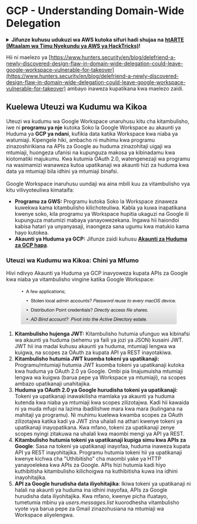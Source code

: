 # GCP - Understanding Domain-Wide Delegation

<details>

<summary><strong>Jifunze kuhusu udukuzi wa AWS kutoka sifuri hadi shujaa na</strong> <a href="https://training.hacktricks.xyz/courses/arte"><strong>htARTE (Mtaalam wa Timu Nyekundu ya AWS ya HackTricks)</strong></a><strong>!</strong></summary>

Njia nyingine za kusaidia HackTricks:

* Ikiwa unataka kuona **kampuni yako ikionekana kwenye HackTricks** au **kupakua HackTricks kwa PDF** Angalia [**MIPANGO YA KUJIUNGA**](https://github.com/sponsors/carlospolop)!
* Pata [**bidhaa rasmi za PEASS & HackTricks**](https://peass.creator-spring.com)
* Gundua [**Familia ya PEASS**](https://opensea.io/collection/the-peass-family), mkusanyiko wetu wa [**NFTs**](https://opensea.io/collection/the-peass-family) za kipekee
* **Jiunge na** 💬 [**Kikundi cha Discord**](https://discord.gg/hRep4RUj7f) au kikundi cha [**telegram**](https://t.me/peass) au **nifuatilie** kwenye **Twitter** 🐦 [**@carlospolopm**](https://twitter.com/carlospolopm)**.**
* **Shiriki mbinu zako za udukuzi kwa kuwasilisha PRs kwa** [**HackTricks**](https://github.com/carlospolop/hacktricks) na [**HackTricks Cloud**](https://github.com/carlospolop/hacktricks-cloud) repos za github.

</details>

Hii ni maelezo ya [https://www.hunters.security/en/blog/delefriend-a-newly-discovered-design-flaw-in-domain-wide-delegation-could-leave-google-workspace-vulnerable-for-takeover](https://www.hunters.security/en/blog/delefriend-a-newly-discovered-design-flaw-in-domain-wide-delegation-could-leave-google-workspace-vulnerable-for-takeover) ambayo inaweza kupatikana kwa maelezo zaidi.

## **Kuelewa Uteuzi wa Kudumu wa Kikoa**

Uteuzi wa kudumu wa Google Workspace unaruhusu kitu cha kitambulisho, iwe ni **programu ya nje** kutoka Soko la Google Workspace au akaunti ya Huduma ya **GCP ya ndani**, kufikia data katika Workspace kwa niaba ya watumiaji. Kipengele hiki, ambacho ni muhimu kwa programu zinazoshirikiana na APIs za Google au huduma zinazohitaji uigaji wa mtumiaji, huongeza ufanisi na kupunguza makosa ya kibinadamu kwa kiotomatiki majukumu. Kwa kutumia OAuth 2.0, watengenezaji wa programu na wasimamizi wanaweza kutoa upatikanaji wa akaunti hizi za huduma kwa data ya mtumiaji bila idhini ya mtumiaji binafsi.\
\
Google Workspace inaruhusu uundaji wa aina mbili kuu za vitambulisho vya kitu vilivyoteuliwa kimataifa:

* **Programu za GWS:** Programu kutoka Soko la Workspace zinaweza kuwekwa kama kitambulisho kilichoteuliwa. Kabla ya kuwa inapatikana kwenye soko, kila programu ya Workspace hupitia ukaguzi na Google ili kupunguza matumizi mabaya yanayowezekana. Ingawa hii haiondoi kabisa hatari ya unyanyasaji, inaongeza sana ugumu kwa matukio kama hayo kutokea.
* **Akaunti ya Huduma ya GCP:** Jifunze zaidi kuhusu [**Akaunti za Huduma za GCP hapa**](../gcp-basic-information/#service-accounts).

### **Uteuzi wa Kudumu wa Kikoa: Chini ya Mfumo**

Hivi ndivyo Akaunti ya Huduma ya GCP inavyoweza kupata APIs za Google kwa niaba ya vitambulisho vingine katika Google Workspace:

<figure><img src="../../../.gitbook/assets/image (11).png" alt=""><figcaption></figcaption></figure>

1. **Kitambulisho hujenga JWT:** Kitambulisho hutumia ufunguo wa kibinafsi wa akaunti ya huduma (sehemu ya faili ya jozi ya JSON) kusaini JWT. JWT hii ina madai kuhusu akaunti ya huduma, mtumiaji lengwa wa kuigwa, na scopes za OAuth za kupata API ya REST inayotakiwa.
2. **Kitambulisho hutumia JWT kuomba tokeni ya upatikanaji:** Programu/mtumiaji hutumia JWT kuomba tokeni ya upatikanaji kutoka kwa huduma ya OAuth 2.0 ya Google. Ombi pia linajumuisha mtumiaji lengwa wa kuigwa (barua pepe ya Workspace ya mtumiaji), na scopes ambazo upatikanaji unahitajika.
3. **Huduma ya OAuth 2.0 ya Google hurudisha tokeni ya upatikanaji:** Tokeni ya upatikanaji inawakilisha mamlaka ya akaunti ya huduma kutenda kwa niaba ya mtumiaji kwa scopes zilizotajwa. Kadi hii kawaida ni ya muda mfupi na lazima ibadilishwe mara kwa mara (kulingana na mahitaji ya programu). Ni muhimu kuelewa kwamba scopes za OAuth zilizotajwa katika kadi ya JWT zina uhalali na athari kwenye tokeni ya upatikanaji inayopatikana. Kwa mfano, tokeni za upatikanaji zenye scopes nyingi zitakuwa na uhalali kwa maombi mengi ya API ya REST.
4. **Kitambulisho hutumia tokeni ya upatikanaji kupiga simu kwa APIs za Google**: Sasa na tokeni ya upatikanaji inayofaa, huduma inaweza kupata API ya REST inayohitajika. Programu hutumia tokeni hii ya upatikanaji kwenye kichwa cha "Uthibitisho" cha maombi yake ya HTTP yanayoelekea kwa APIs za Google. APIs hizi hutumia kadi hiyo kuthibitisha kitambulisho kilichoigwa na kuthibitisha kuwa ina idhini inayohitajika.
5. **API za Google hurudisha data iliyohitajika**: Ikiwa tokeni ya upatikanaji ni halali na akaunti ya huduma ina idhini inayofaa, APIs za Google hurudisha data iliyohitajika. Kwa mfano, kwenye picha ifuatayo, tumetumia mbinu ya _users.messages.list_ kuorodhesha vitambulisho vyote vya barua pepe za Gmail zinazohusiana na mtumiaji wa Workspace aliyelengwa.
